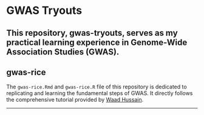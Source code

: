 # GWAS Tryouts

This repository, **gwas-tryouts**, serves as my practical learning experience in Genome-Wide Association Studies (GWAS).
---

## gwas-rice

The `gwas-rice.Rmd` and `gwas-rice.R` file of this repository is dedicated to replicating and learning the fundamental steps of GWAS. It directly follows the comprehensive tutorial provided by [Waad Hussain](https://whussain2.github.io/Materials/Teaching/GWAS_R_2.html#content).

---


